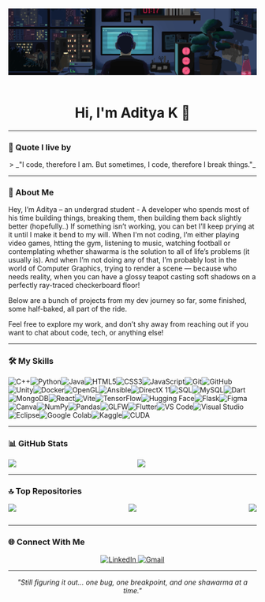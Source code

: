 <!-- Full-width GIF Banner -->
<p align="center">
  <img src="assets/images/ban2.gif" alt="Custom Banner" width="100%" style="clip-path: inset(10% 0 10% 0);" />
</p>


<h1 align="center">Hi, I'm Aditya K 🤖</h1>

---

### 💬 Quote I live by

<p align="center">
  > _"I code, therefore I am. But sometimes, I code, therefore I break things."_
</p>

---

### 👋 About Me

Hey, I’m Aditya – an undergrad student - A developer who spends most of his time building things, breaking them, then building them back slightly better (hopefully..) If something isn’t working, you can bet I’ll keep prying at it until I make it bend to my will. When I'm not coding, I’m either playing video games, htting the gym, listening to music, watching football or contemplating whether shawarma is the solution to all of life’s problems (it usually is). And when I’m not doing any of that, I’m probably lost in the world of Computer Graphics, trying to render a scene — because who needs reality, when you can have a glossy teapot casting soft shadows on a perfectly ray-traced checkerboard floor!

Below are a bunch of projects from my dev journey so far, some finished, some half-baked, all part of the ride.

Feel free to explore my work, and don’t shy away from reaching out if you want to chat about code, tech, or anything else!

---

### 🛠️ My Skills

<div style="display: flex; flex-wrap: wrap;">
  <img src="https://img.shields.io/badge/-C++-00599C?style=flat&logo=cplusplus&logoColor=white" alt="C++">
  <img src="https://img.shields.io/badge/-Python-3776AB?style=flat&logo=python&logoColor=white" alt="Python">
  <img src="https://img.shields.io/badge/-Java-007396?style=flat&logo=java&logoColor=white" alt="Java">
  <img src="https://img.shields.io/badge/-HTML5-E34F26?style=flat&logo=html5&logoColor=white" alt="HTML5">
  <img src="https://img.shields.io/badge/-CSS3-1572B6?style=flat&logo=css3&logoColor=white" alt="CSS3">
  <img src="https://img.shields.io/badge/-JavaScript-F7DF1E?style=flat&logo=javascript&logoColor=white" alt="JavaScript">
  <img src="https://img.shields.io/badge/-Git-F05032?style=flat&logo=git&logoColor=white" alt="Git">
  <img src="https://img.shields.io/badge/-GitHub-181717?style=flat&logo=github&logoColor=white" alt="GitHub">
  <img src="https://img.shields.io/badge/-Unity-000000?style=flat&logo=unity&logoColor=white" alt="Unity">
  <img src="https://img.shields.io/badge/-Docker-2496ED?style=flat&logo=docker&logoColor=white" alt="Docker">
  <img src="https://img.shields.io/badge/-OpenGL-557C87?style=flat&logo=opengl&logoColor=white" alt="OpenGL">
  <img src="https://img.shields.io/badge/-Ansible-CC0000?style=flat&logo=ansible&logoColor=white" alt="Ansible">
  <img src="https://img.shields.io/badge/-DirectX-0078D4?style=flat&logo=microsoft&logoColor=white" alt="DirectX 11">
  <img src="https://img.shields.io/badge/-SQL-4479A1?style=flat&logo=postgresql&logoColor=white" alt="SQL">
  <img src="https://img.shields.io/badge/-MySQL-4479A1?style=flat&logo=mysql&logoColor=white" alt="MySQL">
  <img src="https://img.shields.io/badge/-Dart-0175C2?style=flat&logo=dart&logoColor=white" alt="Dart" >
  <img src="https://img.shields.io/badge/-MongoDB-47A248?style=flat&logo=mongodb&logoColor=white" alt="MongoDB">
  <img src="https://img.shields.io/badge/-React-61DAFB?style=flat&logo=react&logoColor=black" alt="React">
  <img src="https://img.shields.io/badge/-Vite-646CFF?style=flat&logo=vite&logoColor=white" alt="Vite">
  <img src="https://img.shields.io/badge/-TensorFlow-FF6F00?style=flat&logo=tensorflow&logoColor=white" alt="TensorFlow">
  <img src="https://img.shields.io/badge/-Hugging_Face-FF7A8B?style=flat&logo=huggingface&logoColor=white" alt="Hugging Face">
  <img src="https://img.shields.io/badge/-Flask-000000?style=flat&logo=flask&logoColor=white" alt="Flask">
  <img src="https://img.shields.io/badge/-Figma-F24E1E?style=flat&logo=figma&logoColor=white" alt="Figma">
  <img src="https://img.shields.io/badge/-Canva-00C4CC?style=flat&logo=canva&logoColor=white" alt="Canva">
  <img src="https://img.shields.io/badge/-NumPy-013243?style=flat&logo=numpy&logoColor=white" alt="NumPy">
  <img src="https://img.shields.io/badge/-Pandas-150458?style=flat&logo=pandas&logoColor=white" alt="Pandas">
  <img src="https://img.shields.io/badge/-GLFW-000000?style=flat&logo=glfw&logoColor=white" alt="GLFW">
  <img src="https://img.shields.io/badge/-Flutter-02569B?style=flat&logo=flutter&logoColor=white" alt="Flutter">
  <img src="https://img.shields.io/badge/-VS%20Code-007ACC?style=flat&logo=visual-studio-code&logoColor=white" alt="VS Code" >
  <img src="https://img.shields.io/badge/-Visual%20Studio-5C2D91?style=flat&logo=visual-studio&logoColor=white" alt="Visual Studio" >
  <img src="https://img.shields.io/badge/-Eclipse-2C2255?style=flat&logo=eclipse&logoColor=white" alt="Eclipse" />
  <img src="https://img.shields.io/badge/-Google%20Colab-F9AB00?style=flat&logo=googlecolab&logoColor=white" alt="Google Colab" />
  <img src="https://img.shields.io/badge/-Kaggle-20BEFF?style=flat&logo=kaggle&logoColor=white" alt="Kaggle" />
  <img src="https://img.shields.io/badge/-CUDA-76B900?style=flat&logo=nvidia&logoColor=white" alt="CUDA" >
</div>

---

### 📊 GitHub Stats

<div style="display: flex; justify-content: space-between;">
  <img src="https://github-readme-stats.vercel.app/api/top-langs/?username=Uncharted0110&layout=compact&theme=midnight-purple" width="31.5%" style="margin-right: 2%;" />
  <img src="https://github-readme-stats.vercel.app/api?username=Uncharted0110&show_icons=true&count_private=true&hide=prs&theme=midnight-purple" width="48%" />
</div>

---

### 🔝 Top Repositories

<div style="display: flex; justify-content: space-between; flex-wrap: wrap;">
  <a href="https://github.com/Uncharted0110/BingeSwipe" target="_blank">
    <img src="https://github-readme-stats.vercel.app/api/pin/?username=Uncharted0110&repo=BingeSwipe&theme=midnight-purple" width="33%" style="margin-bottom: 10px;" />
  </a>
  <a href="https://github.com/Uncharted0110/TheRayTracerChallenge" target="_blank">
    <img src="https://github-readme-stats.vercel.app/api/pin/?username=Uncharted0110&repo=TheRayTracerChallenge&theme=midnight-purple" width="28%" style="margin-bottom: 10px;" />
  </a>
  <a href="https://github.com/Amoghk04/UniVerse" target="_blank">
    <img src="https://github-readme-stats.vercel.app/api/pin/?username=Amoghk04&repo=UniVerse&theme=midnight-purple" width="33%" style="margin-bottom: 10px;" />
  </a>
</div>

---

### 🌐 Connect With Me
<p align="center"> 
  <a href="https://www.linkedin.com/in/aditya-kl-92497b312/" target="_blank"> 
    <img src="https://img.shields.io/badge/-LinkedIn-0077B5?style=for-the-badge&logo=linkedin&logoColor=white" alt="LinkedIn"/> 
  </a> 
  <a href="mailto:adityakl1509@gmail.com" target="_blank"> 
    <img src="https://img.shields.io/badge/-Gmail-D14836?style=for-the-badge&logo=gmail&logoColor=white" alt="Gmail"/> 
  </a> 
</p>

---

<p align="center">
  <i>"Still figuring it out... one bug, one breakpoint, and one shawarma at a time."</i>
</p>

